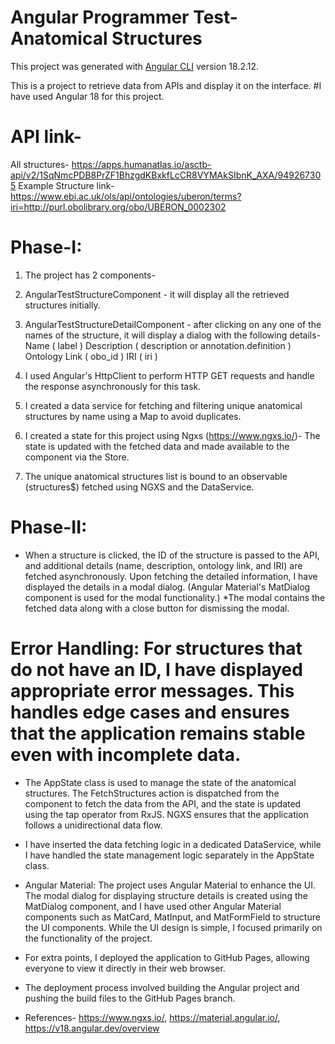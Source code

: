 # Angular Programmer Test- Anatomical Structures

This project was generated with [Angular CLI](https://github.com/angular/angular-cli) version 18.2.12.

This is a project to retrieve data from APIs and display it on the interface.
#I have used Angular 18 for this project.
# API link-
All structures- https://apps.humanatlas.io/asctb-api/v2/1SqNmcPDB8PrZF1BhzgdKBxkfLcCR8VYMAkSIbnK_AXA/949267305
Example Structure link- https://www.ebi.ac.uk/ols/api/ontologies/uberon/terms?iri=http://purl.obolibrary.org/obo/UBERON_0002302

# Phase-I:
1. The project has 2 components-
1. AngularTestStructureComponent - it will display all the retrieved structures initially.
2. AngularTestStructureDetailComponent - after clicking on any one of the names of the structure, it will display a dialog with the following details-
Name ( label )
Description ( description or annotation.definition )
Ontology Link ( obo_id )
IRI ( iri )

2. I used Angular's HttpClient to perform HTTP GET requests and handle the response asynchronously for this task.

3. I created a data service for fetching and filtering unique anatomical structures by name using a Map to avoid duplicates.
4. I created a state for this project using Ngxs (https://www.ngxs.io/)- The state is updated with the fetched data and made available to the component via the Store.
5. The unique anatomical structures list is bound to an observable (structures$) fetched using NGXS and the DataService.

# Phase-II:
- When a structure is clicked, the ID of the structure is passed to the API, and additional details (name, description, ontology link, and IRI) are fetched asynchronously.
Upon fetching the detailed information, I have displayed the details in a modal dialog. (Angular Material's MatDialog component is used for the modal functionality.)
*The modal contains the fetched data along with a close button for dismissing the modal.

# Error Handling: For structures that do not have an ID, I have displayed appropriate error messages. This handles edge cases and ensures that the application remains stable even with incomplete data.

- The AppState class is used to manage the state of the anatomical structures. The FetchStructures action is dispatched from the component to fetch the data from the API, and the state is updated using the tap operator from RxJS. NGXS ensures that the application follows a unidirectional data flow.

- I have inserted the data fetching logic in a dedicated DataService, while I have handled the state management logic separately in the AppState class.

* Angular Material: The project uses Angular Material to enhance the UI. The modal dialog for displaying structure details is created using the MatDialog component, and I have used other Angular Material components such as MatCard, MatInput, and MatFormField to structure the UI components. While the UI design is simple, I focused primarily on the functionality of the project.

- For extra points, I deployed the application to GitHub Pages, allowing everyone to view it directly in their web browser.
- The deployment process involved building the Angular project and pushing the build files to the GitHub Pages branch.

- References- https://www.ngxs.io/, https://material.angular.io/, https://v18.angular.dev/overview